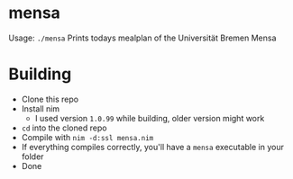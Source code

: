 # mensa
Usage: `./mensa`
Prints todays mealplan of the Universität Bremen Mensa

# Building
- Clone this repo
- Install nim 
  - I used version `1.0.99` while building, older version might work
- `cd` into the cloned repo
- Compile with `nim -d:ssl mensa.nim`
- If everything compiles correctly, you'll have a `mensa` executable in your folder
- Done
